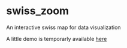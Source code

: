 swiss_zoom
==========

An interactive swiss map for data visualization

A little demo is temporarly available [here](http://swisszoom.businesscatalyst.com/)
